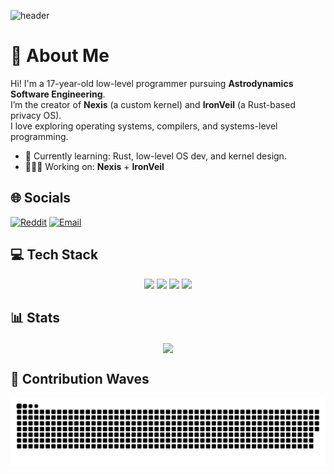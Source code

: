 <!-- Banner -->
![header](https://capsule-render.vercel.app/api?type=waving&theme=radical&height=100&animation=scaleIn&text=🌃c0mr4de-laugh4l0t&fontSize=40)

<!-- Introduction -->
# 💫 About Me
Hi! I'm a 17-year-old low-level programmer pursuing **Astrodynamics Software Engineering**.  
I’m the creator of **Nexis** (a custom kernel) and **IronVeil** (a Rust-based privacy OS).  
I love exploring operating systems, compilers, and systems-level programming.

- 🌱 Currently learning: Rust, low-level OS dev, and kernel design.  
- 👨🏻‍💻 Working on: **Nexis** + **IronVeil**

<!-- Social media links -->
## 🌐 Socials
[![Reddit](https://img.shields.io/badge/Reddit-%23FF4500.svg?logo=Reddit&logoColor=white)](https://reddit.com/user/Proud_Ad4681)
[![Email](https://img.shields.io/badge/Email-D14836?logo=gmail&logoColor=white)](mailto:maidhajama01@gmail.com)

<!-- Tech stack -->
## 💻 Tech Stack
<div align="center">
    <img src="https://cdn.jsdelivr.net/gh/devicons/devicon@latest/icons/rust/rust-original.svg" width=35/>
    <img src="https://cdn.jsdelivr.net/gh/devicons/devicon@latest/icons/c/c-original.svg" width=35/>
    <img src="https://cdn.jsdelivr.net/gh/devicons/devicon@latest/icons/linux/linux-original.svg" width=35/>
    <img src="https://cdn.jsdelivr.net/gh/devicons/devicon@latest/icons/git/git-original.svg" width=35/>
</div>

<!-- GitHub stats -->
## 📊 Stats
<div align="center">
    <img align="center" width="412" src="https://github-readme-stats.vercel.app/api?username=c0mr4de-laugh4l0t&theme=catppuccin_mocha&rank_icon=default&include_all_commits=false&border_radius=4&hide_border=false"/>
</div>

<!-- Waves animation -->
## 🌊 Contribution Waves
![Waves Animation](https://github.com/c0mr4de-laugh4l0t/c0mr4de-laugh4l0t/blob/output/waves.svg)

